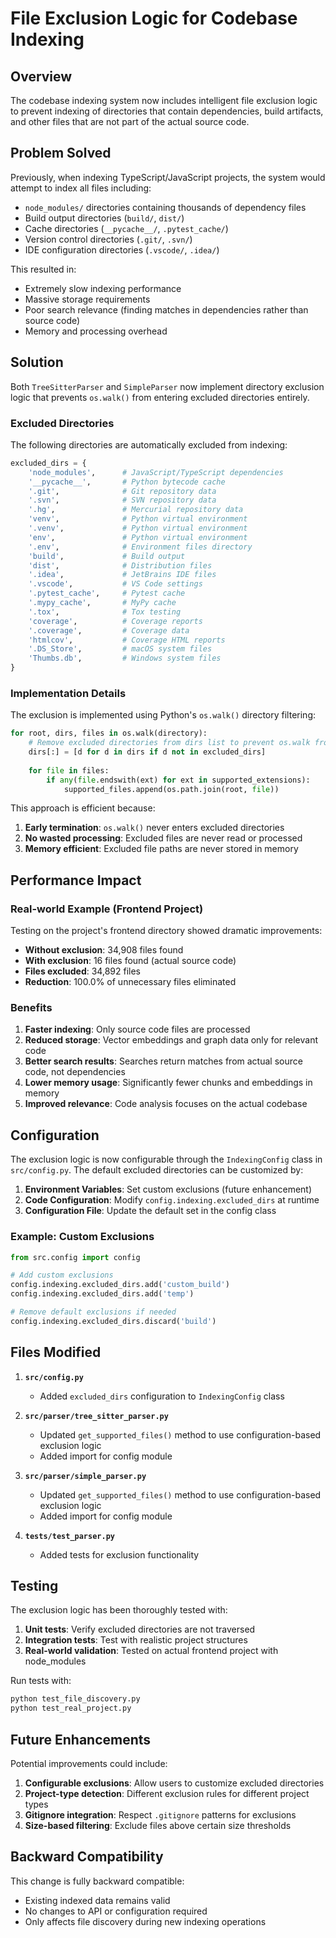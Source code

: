 # File Exclusion Logic for Codebase Indexing

## Overview

The codebase indexing system now includes intelligent file exclusion logic to prevent indexing of directories that contain dependencies, build artifacts, and other files that are not part of the actual source code.

## Problem Solved

Previously, when indexing TypeScript/JavaScript projects, the system would attempt to index all files including:
- `node_modules/` directories containing thousands of dependency files
- Build output directories (`build/`, `dist/`)
- Cache directories (`__pycache__/`, `.pytest_cache/`)
- Version control directories (`.git/`, `.svn/`)
- IDE configuration directories (`.vscode/`, `.idea/`)

This resulted in:
- Extremely slow indexing performance
- Massive storage requirements
- Poor search relevance (finding matches in dependencies rather than source code)
- Memory and processing overhead

## Solution

Both `TreeSitterParser` and `SimpleParser` now implement directory exclusion logic that prevents `os.walk()` from entering excluded directories entirely.

### Excluded Directories

The following directories are automatically excluded from indexing:

```python
excluded_dirs = {
    'node_modules',      # JavaScript/TypeScript dependencies
    '__pycache__',       # Python bytecode cache
    '.git',              # Git repository data
    '.svn',              # SVN repository data
    '.hg',               # Mercurial repository data
    'venv',              # Python virtual environment
    '.venv',             # Python virtual environment
    'env',               # Python virtual environment
    '.env',              # Environment files directory
    'build',             # Build output
    'dist',              # Distribution files
    '.idea',             # JetBrains IDE files
    '.vscode',           # VS Code settings
    '.pytest_cache',     # Pytest cache
    '.mypy_cache',       # MyPy cache
    '.tox',              # Tox testing
    'coverage',          # Coverage reports
    '.coverage',         # Coverage data
    'htmlcov',           # Coverage HTML reports
    '.DS_Store',         # macOS system files
    'Thumbs.db',         # Windows system files
}
```

### Implementation Details

The exclusion is implemented using Python's `os.walk()` directory filtering:

```python
for root, dirs, files in os.walk(directory):
    # Remove excluded directories from dirs list to prevent os.walk from entering them
    dirs[:] = [d for d in dirs if d not in excluded_dirs]
    
    for file in files:
        if any(file.endswith(ext) for ext in supported_extensions):
            supported_files.append(os.path.join(root, file))
```

This approach is efficient because:
1. **Early termination**: `os.walk()` never enters excluded directories
2. **No wasted processing**: Excluded files are never read or processed
3. **Memory efficient**: Excluded file paths are never stored in memory

## Performance Impact

### Real-world Example (Frontend Project)

Testing on the project's frontend directory showed dramatic improvements:

- **Without exclusion**: 34,908 files found
- **With exclusion**: 16 files found (actual source code)
- **Files excluded**: 34,892 files
- **Reduction**: 100.0% of unnecessary files eliminated

### Benefits

1. **Faster indexing**: Only source code files are processed
2. **Reduced storage**: Vector embeddings and graph data only for relevant code
3. **Better search results**: Searches return matches from actual source code, not dependencies
4. **Lower memory usage**: Significantly fewer chunks and embeddings in memory
5. **Improved relevance**: Code analysis focuses on the actual codebase

## Configuration

The exclusion logic is now configurable through the `IndexingConfig` class in `src/config.py`. The default excluded directories can be customized by:

1. **Environment Variables**: Set custom exclusions (future enhancement)
2. **Code Configuration**: Modify `config.indexing.excluded_dirs` at runtime
3. **Configuration File**: Update the default set in the config class

### Example: Custom Exclusions

```python
from src.config import config

# Add custom exclusions
config.indexing.excluded_dirs.add('custom_build')
config.indexing.excluded_dirs.add('temp')

# Remove default exclusions if needed
config.indexing.excluded_dirs.discard('build')
```

## Files Modified

1. **`src/config.py`**
   - Added `excluded_dirs` configuration to `IndexingConfig` class

2. **`src/parser/tree_sitter_parser.py`**
   - Updated `get_supported_files()` method to use configuration-based exclusion logic
   - Added import for config module

3. **`src/parser/simple_parser.py`**
   - Updated `get_supported_files()` method to use configuration-based exclusion logic
   - Added import for config module

4. **`tests/test_parser.py`**
   - Added tests for exclusion functionality

## Testing

The exclusion logic has been thoroughly tested with:

1. **Unit tests**: Verify excluded directories are not traversed
2. **Integration tests**: Test with realistic project structures
3. **Real-world validation**: Tested on actual frontend project with node_modules

Run tests with:
```bash
python test_file_discovery.py
python test_real_project.py
```

## Future Enhancements

Potential improvements could include:

1. **Configurable exclusions**: Allow users to customize excluded directories
2. **Project-type detection**: Different exclusion rules for different project types
3. **Gitignore integration**: Respect `.gitignore` patterns for exclusions
4. **Size-based filtering**: Exclude files above certain size thresholds

## Backward Compatibility

This change is fully backward compatible:
- Existing indexed data remains valid
- No changes to API or configuration required
- Only affects file discovery during new indexing operations

